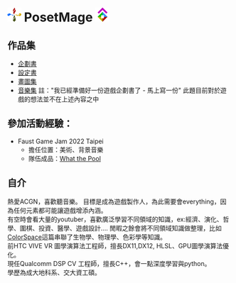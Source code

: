 # <img src="/Icon/Design/4Element.svg" Height="32" /> PosetMage <img src="/Icon/Transparent/POM.png" Height="32" />

## 作品集
* [企劃書](https://github.com/posetmage/-app-)
* [設定書](https://posetmage.github.io)
* [畫圖集](https://www.facebook.com/QuantumNecro)
* [音樂集](https://www.youtube.com/channel/UCQhCYqt0yghYYOx2lysvjaQ)
註："我已經準備好一份遊戲企劃書了 - 馬上寫一份" 此題目前對於遊戲的想法並不在上述內容之中

## 參加活動經驗：
* Faust Game Jam 2022 Taipei
  * 擔任位置：美術、背景音樂
  * 隊伍成品：[What the Pool](https://yanagiragi.itch.io/what-the-pool)

## 自介
熱愛ACGN，喜歡聽音樂。
目標是成為遊戲製作人，為此需要會everything，因為任何元素都可能讓遊戲增添內涵。  
有空時會看大量的youtuber，喜歡廣泛學習不同領域的知識，ex:經濟、演化、哲學、圍棋、投資、醫學、遊戲設計....
閒暇之餘會將不同領域知識做整理，比如[ColorSpace](https://github.com/QuantumNecro/Knowledge/blob/main/Science/Physics/ColorSpace.md)這篇串聯了生物學、物理學、色彩學等知識。  
前HTC VIVE VR 圖學演算法工程師，擅長DX11,DX12, HLSL、GPU圖學演算法優化。  
現任Qualcomm DSP CV 工程師，擅長C++，會一點深度學習與python。  
學歷為成大地科系、交大資工碩。  
